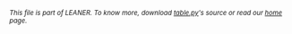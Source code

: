 
<small>_This file is part of LEANER. To know more, download [table.py](https://github.com/ai-se/timm/blob/master/leaner/src/table.py)'s source or read our [home](README.md) page._</small>


````
